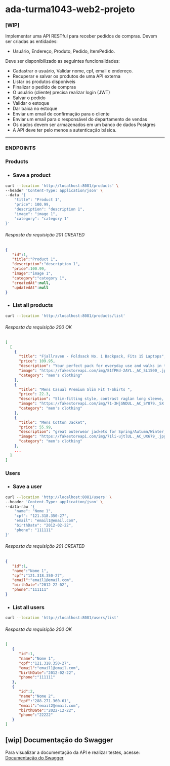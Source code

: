 # ada-turma1043-web2-projeto

### [WIP]

Implementar uma API RESTful para receber pedidos de compras. Devem ser criadas as entidades: 
- Usuário, Endereço, Produto, Pedido, ItemPedido.

Deve ser disponibilizado as seguintes funcionalidades:
- Cadastrar o usuário, Validar nome, cpf, email e endereço.
- Recuperar e salvar os produtos de uma API externa
- Listar os produtos disponíveis
- Finalizar o pedido de compras
- O usuário (cliente) precisa realizar login (JWT)
- Salvar o pedido
- Validar o estoque
- Dar baixa no estoque
- Enviar um email de confirmação para o cliente
- Enviar um email para o responsável do departamento de vendas
- Os dados devem ser armazenados em um banco de dados Postgres
- A API deve ter pelo menos a autenticação básica.

-------- 


### ENDPOINTS

### Products
- ### Save a product
```bash
curl --location 'http://localhost:8081/products' \
--header 'Content-Type: application/json' \
--data '{
    "title": "Product 1",
    "price": 100.99,
    "description": "description 1",
    "image": "image 1",
    "category": "category 1"
}'
```

###### Resposta da requisição 201 CREATED

``` json
{
   "id":1,
   "title":"Product 1",
   "description":"description 1",
   "price":100.99,
   "image":"image 1",
   "category":"category 1",
   "createdAt":null,
   "updatedAt":null
}
```


- ### List all products
```bash
curl --location 'http://localhost:8081/products/list'
```

###### Resposta da requisição 200 OK

``` json
[
  [
    {
      "title": "Fjallraven - Foldsack No. 1 Backpack, Fits 15 Laptops",
      "price": 109.95,
      "description": "Your perfect pack for everyday use and walks in the forest. Stash your laptop (up to 15 inches) in the padded sleeve, your everyday",
      "image": "https://fakestoreapi.com/img/81fPKd-2AYL._AC_SL1500_.jpg",
      "category": "men's clothing"
    },
    {
      "title": "Mens Casual Premium Slim Fit T-Shirts ",
      "price": 22.3,
      "description": "Slim-fitting style, contrast raglan long sleeve, three-button henley placket, light weight & soft fabric for breathable and comfortable wearing. And Solid stitched shirts with round neck made for durability and a great fit for casual fashion wear and diehard baseball fans. The Henley style round neckline includes a three-button placket.",
      "image": "https://fakestoreapi.com/img/71-3HjGNDUL._AC_SY879._SX._UX._SY._UY_.jpg",
      "category": "men's clothing"
    },
    {
      "title": "Mens Cotton Jacket",
      "price": 55.99,
      "description": "great outerwear jackets for Spring/Autumn/Winter, suitable for many occasions, such as working, hiking, camping, mountain/rock climbing, cycling, traveling or other outdoors. Good gift choice for you or your family member. A warm hearted love to Father, husband or son in this thanksgiving or Christmas Day.",
      "image": "https://fakestoreapi.com/img/71li-ujtlUL._AC_UX679_.jpg",
      "category": "men's clothing"
    }, 
    ...
  ]
]
```

### Users

- ### Save a user

```bash
curl --location 'http://localhost:8081/users' \
--header 'Content-Type: application/json' \
--data-raw '{
    "name": "Nome 1",
    "cpf": "121.318.350-27",
    "email": "email1@email.com",
    "birthDate": "2012-02-22",
    "phone": "111111"
}'
```

###### Resposta da requisição 201 CREATED

``` json
{
   "id":1,
   "name":"Nome 1",
   "cpf":"121.318.350-27",
   "email":"email1@email.com",
   "birthDate":"2012-22-02",
   "phone":"111111"
}
```

- ### List all users
```bash
curl --location 'http://localhost:8081/users/list'
```

###### Resposta da requisição 200 OK

``` json
[
   {
      "id":1,
      "name":"Nome 1",
      "cpf":"121.318.350-27",
      "email":"email1@email.com",
      "birthDate":"2012-02-22",
      "phone":"111111"
   },
   {
      "id":2,
      "name":"Nome 2",
      "cpf":"288.271.360-61",
      "email":"email2@email.com",
      "birthDate":"2022-12-22",
      "phone":"22222"
   }
]
```

## [wip] Documentação do Swagger
Para visualizar a documentação da API e realizar testes, acesse: [Documentação do Swagger](http://localhost:8081/swagger-ui/index.html#/)